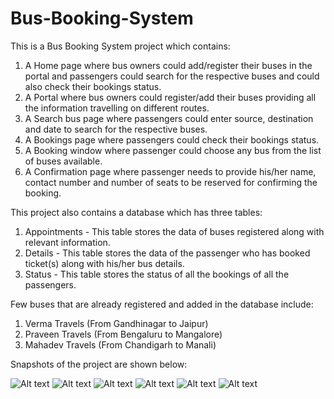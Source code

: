 # Bus-Booking-System

This is a Bus Booking System project which contains:
1. A Home page where bus owners could add/register their buses in the portal and passengers could search for the respective buses and could also check their bookings status.
2. A Portal where bus owners could register/add their buses providing all the information travelling on different routes.
3. A Search bus page where passengers could enter source, destination and date to search for the respective buses.
4. A Bookings page where passengers could check their bookings status.
5. A Booking window where passenger could choose any bus from the list of buses available.
6. A Confirmation page where passenger needs to provide his/her name, contact number and number of seats to be reserved for confirming the booking.

This project also contains a database which has three tables:
1. Appointments - This table stores the data of buses registered along with relevant information.
2. Details - This table stores the data of the passenger who has booked ticket(s) along with his/her bus details.
3. Status - This table stores the status of all the bookings of all the passengers.

Few buses that are already registered and added in the database include:
1. Verma Travels (From Gandhinagar to Jaipur)
2. Praveen Travels (From Bengaluru to Mangalore)
3. Mahadev Travels (From Chandigarh to Manali)

Snapshots of the project are shown below:

![Alt text](https://i.ibb.co/W6mnT1k/1.png "Preview")
![Alt text](https://i.ibb.co/Nm1G28T/2.png "Preview")
![Alt text](https://i.ibb.co/xgJfdxb/3.png "Preview")
![Alt text](https://i.ibb.co/kqwwB4V/4.png "Preview")
![Alt text](https://i.ibb.co/kBXRFCn/5.png "Preview")
![Alt text](https://i.ibb.co/d28YQHw/6.png "Preview")
